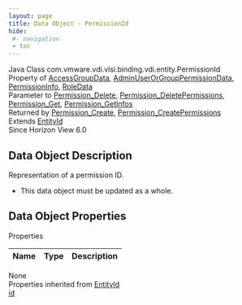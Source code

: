 ```yaml
---
layout: page
title: Data Object - PermissionId
hide:
 #- navigation
 - toc
---
```


  
  
  



Java Class
    com.vmware.vdi.vlsi.binding.vdi.entity.PermissionId  
Property of
     [AccessGroupData](vdi.users.AccessGroup.AccessGroupData.md#field_detail), [AdminUserOrGroupPermissionData](vdi.users.AdminUserOrGroup.AdminUserOrGroupPermissionData.md#field_detail), [PermissionInfo](vdi.users.Permission.PermissionInfo.md#field_detail), [RoleData](vdi.users.Role.RoleData.md#field_detail)  
Parameter to
     [Permission_Delete](vdi.users.Permission.md#delete), [Permission_DeletePermissions](vdi.users.Permission.md#deletePermissions), [Permission_Get](vdi.users.Permission.md#get), [Permission_GetInfos](vdi.users.Permission.md#getInfos)  
Returned by
     [Permission_Create](vdi.users.Permission.md#create), [Permission_CreatePermissions](vdi.users.Permission.md#createPermissions)  
Extends
     [EntityId](vdi.EntityId.md)  
Since 
    Horizon View 6.0

## Data Object Description 

Representation of a permission ID. 

  * This data object must be updated as a whole.



## Data Object Properties

Properties

Name |  Type |  Description   
---|---|---  
None  
Properties inherited from [EntityId](vdi.EntityId.md)  
[id](vdi.EntityId.md#id)  
  
  

  
  

